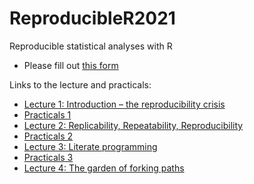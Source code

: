 # ReproducibleR2021

Reproducible statistical analyses with R

 * Please fill out [this form](https://forms.gle/JddkTzjZDc2jbxPs8)

Links to the lecture and practicals:

 * [Lecture 1: Introduction – the reproducibility crisis](https://january3.github.io/ReproducibleR2021/Lectures/lecture_01_110521/weiner_reproducible_R_01.html)
 * [Practicals 1](https://january3.github.io/ReproducibleR2021/Practicals/practicals_01/weiner_reproducible_R_practicals_01.html)
 * [Lecture 2: Replicability, Repeatability, Reproducibility](https://january3.github.io/ReproducibleR2021/Lectures/lecture_02_130521/weiner_reproducible_R_02.html)
 * [Practicals 2](https://january3.github.io/ReproducibleR2021/Practicals/practicals_02/weiner_reproducible_R_practicals_02.html)
 * [Lecture 3: Literate programming](https://january3.github.io/ReproducibleR2021/Lectures/lecture_03_180521/weiner_reproducible_R_03.html)
 * [Practicals 3](https://january3.github.io/ReproducibleR2021/Practicals/practicals_03/weiner_reproducible_R_practicals_03.html)
 * [Lecture 4: The garden of forking paths](https://january3.github.io/ReproducibleR2021/Lectures/lecture_03_180521/weiner_reproducible_R_03.html)


